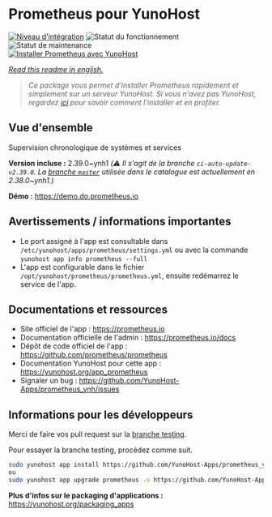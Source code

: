 <!--
N.B.: This README was automatically generated by https://github.com/YunoHost/apps/tree/master/tools/README-generator
It shall NOT be edited by hand.
-->

# Prometheus pour YunoHost

[![Niveau d'intégration](https://dash.yunohost.org/integration/prometheus.svg)](https://dash.yunohost.org/appci/app/prometheus) ![Statut du fonctionnement](https://ci-apps.yunohost.org/ci/badges/prometheus.status.svg) ![Statut de maintenance](https://ci-apps.yunohost.org/ci/badges/prometheus.maintain.svg)  
[![Installer Prometheus avec YunoHost](https://install-app.yunohost.org/install-with-yunohost.svg)](https://install-app.yunohost.org/?app=prometheus)

*[Read this readme in english.](./README.md)*

> *Ce package vous permet d'installer Prometheus rapidement et simplement sur un serveur YunoHost.
Si vous n'avez pas YunoHost, regardez [ici](https://yunohost.org/#/install) pour savoir comment l'installer et en profiter.*

## Vue d'ensemble

Supervision chronologique de systèmes et services

**Version incluse :** 2.39.0~ynh1 *(:warning: Il s'agit de la branche `ci-auto-update-v2.39.0`. La [branche `master`](https://github.com/YunoHost-Apps/prometheus_ynh/tree/master) utilisée dans le catalogue est actuellement en 2.38.0\~ynh1.)*


**Démo :** https://demo.do.prometheus.io
## Avertissements / informations importantes

* Le port assigné à l'app est consultable dans `/etc/yunohost/apps/prometheus/settings.yml`
 ou avec la commande `yunohost app info prometheus --full`
* L'app est configurable dans le fichier `/opt/yunohost/prometheus/prometheus.yml`,
 ensuite redémarrez le service de l'app.

## Documentations et ressources

* Site officiel de l'app : <https://prometheus.io>
* Documentation officielle de l'admin : <https://prometheus.io/docs>
* Dépôt de code officiel de l'app : <https://github.com/prometheus/prometheus>
* Documentation YunoHost pour cette app : <https://yunohost.org/app_prometheus>
* Signaler un bug : <https://github.com/YunoHost-Apps/prometheus_ynh/issues>

## Informations pour les développeurs

Merci de faire vos pull request sur la [branche testing](https://github.com/YunoHost-Apps/prometheus_ynh/tree/testing).

Pour essayer la branche testing, procédez comme suit.

``` bash
sudo yunohost app install https://github.com/YunoHost-Apps/prometheus_ynh/tree/testing --debug
ou
sudo yunohost app upgrade prometheus -u https://github.com/YunoHost-Apps/prometheus_ynh/tree/testing --debug
```

**Plus d'infos sur le packaging d'applications :** <https://yunohost.org/packaging_apps>
